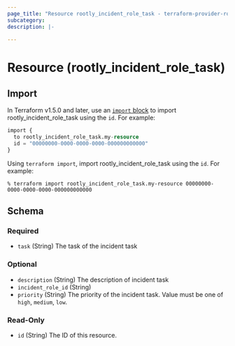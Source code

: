 ```yaml
---
page_title: "Resource rootly_incident_role_task - terraform-provider-rootly"
subcategory:
description: |-
    
---
```


# Resource (rootly_incident_role_task)





## Import

In Terraform v1.5.0 and later, use an [`import` block](https://developer.hashicorp.com/terraform/language/import) to import rootly_incident_role_task using the `id`. For example:

```terraform
import {
  to rootly_incident_role_task.my-resource
  id = "00000000-0000-0000-0000-000000000000"
}
```

Using `terraform import`, import rootly_incident_role_task using the `id`. For example:

```console
% terraform import rootly_incident_role_task.my-resource 00000000-0000-0000-0000-000000000000
```

<!-- schema generated by tfplugindocs -->
## Schema

### Required

- `task` (String) The task of the incident task

### Optional

- `description` (String) The description of incident task
- `incident_role_id` (String)
- `priority` (String) The priority of the incident task. Value must be one of `high`, `medium`, `low`.

### Read-Only

- `id` (String) The ID of this resource.
